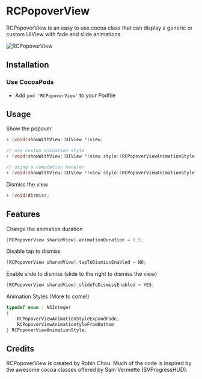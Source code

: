# RCPopoverView

RCPopoverView is an easy to use cocoa class that can display a generic or custom UIView with fade and slide animations.

![RCPopoverView](http://i.imgur.com/YXecPvS.png)

## Installation

### Use CocoaPods

- Add `pod 'RCPopoverView'` to your Podfile

## Usage

Show the popover

```objective-c
+ (void)showWithView:(UIView *)view;

// use custom animation style
+ (void)showWithView:(UIView *)view style:(RCPopoverViewAnimationStyle)style;

// using a completion handler
+ (void)showWithView:(UIView *)view style:(RCPopoverViewAnimationStyle)style completion:(CompletionBlock)completion;
```

Dismiss the view

```objective-c
+ (void)dismiss;
```

## Features

Change the animation duration

```objective-c
[RCPopoverView sharedView].animationDuration = 0.5;
```

Disable tap to dismiss

```objective-c
[RCPopoverView sharedView].tapToDismissEnabled = NO;
```

Enable slide to dismiss (slide to the right to dismiss the view)

```objective-c
[RCPopoverView sharedView].slideToDismissEnabled = YES;
```

Animation Styles (More to come!)

```objective-c
typedef enum : NSInteger
{
    RCPopoverViewAnimationStyleExpandFade,
    RCPopoverViewAnimationtyleFromBottom
} RCPopoverViewAnimationStyle;
```

## Credits

RCPopoverView is created by Robin Chou. Much of the code is inspired by the awesome cocoa classes offered by Sam Vermette (SVProgressHUD).
